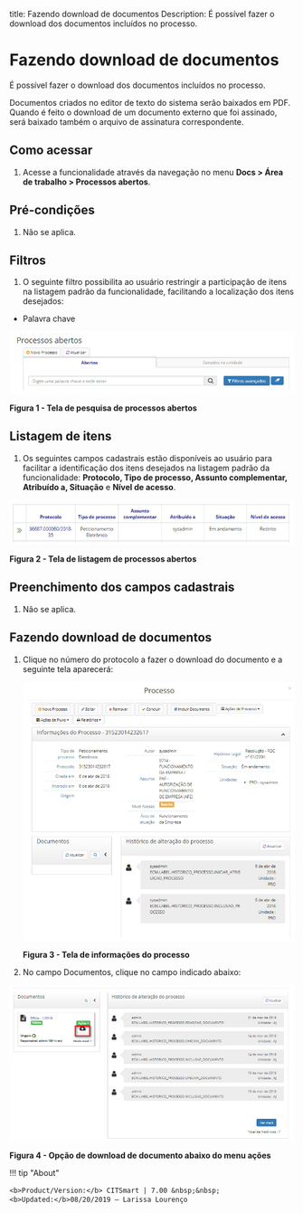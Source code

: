 title: Fazendo download de documentos
Description: É possível fazer o download dos documentos incluídos no processo.
# Fazendo download de documentos

É possível fazer o download dos documentos incluídos no processo.

Documentos criados no editor de texto do sistema serão baixados em PDF. Quando é feito o download de um documento externo que 
foi assinado, será baixado também o arquivo de assinatura correspondente.

Como acessar
----------------

1. Acesse a funcionalidade através da navegação no menu **Docs > Área de trabalho > Processos abertos**.

Pré-condições
----------------

1. Não se aplica.

Filtros
----------

1. O seguinte filtro possibilita ao usuário restringir a participação de itens na listagem padrão da funcionalidade, facilitando
a localização dos itens desejados:

- Palavra chave

![Pesquisa](images/download.img1.jpg)

**Figura 1 - Tela de pesquisa de processos abertos**

Listagem de itens
-------------------

1. Os seguintes campos cadastrais estão disponíveis ao usuário para facilitar a identificação dos itens desejados na listagem
padrão da funcionalidade: **Protocolo, Tipo de processo, Assunto complementar, Atribuído a, Situação** e **Nível de acesso**.

![Listagem](images/download.img2.jpg)

**Figura 2 - Tela de listagem de processos abertos**

Preenchimento dos campos cadastrais
--------------------------------------

1. Não se aplica.

Fazendo download de documentos
----------------------------------

1. Clique no número do protocolo a fazer o download do documento e a seguinte tela aparecerá:

    ![Informações](images/download.img3.jpg)
    
    **Figura 3 - Tela de informações do processo**
    
2. No campo Documentos, clique no campo indicado abaixo:

![Opção](images/download.img4.jpg)

**Figura 4 - Opção de download de documento abaixo do menu ações**

!!! tip "About"

    <b>Product/Version:</b> CITSmart | 7.00 &nbsp;&nbsp;
    <b>Updated:</b>08/20/2019 – Larissa Lourenço














